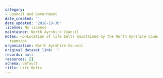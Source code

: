 ```yaml
---
category:
- Council and Government
date_created: ''
date_updated: '2018-10-30'
license: No licence
maintainer: North Ayrshire Council
notes: <p>Location of life belts maintained by the North Ayrshire Council Streetscene
  team</p>
organization: North Ayrshire Council
original_dataset_link: ''
records: null
resources: []
schema: default
title: Life Belts
---
```

